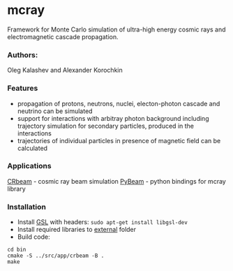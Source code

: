 # mcray
Framework for Monte Carlo simulation of ultra-high energy cosmic rays and electromagnetic cascade propagation.

### Authors:
   Oleg Kalashev and Alexander Korochkin

### Features
 - propagation of protons, neutrons, nuclei, electon-photon cascade and neutrino can be simulated
 - support for interactions with arbitray photon background including trajectory simulation for secondary particles, produced in the interactions
 - trajectories of individual particles in presence of magnetic field can be calculated

### Applications

[CRbeam](src/app/crbeam) - cosmic ray beam simulation
[PyBeam](pybeam) - python bindings for mcray library

### Installation
- Install [GSL](https://packages.debian.org/sid/libgsl-dev) with headers: `sudo apt-get install libgsl-dev`
- Install required libraries to [external](src/external) folder
- Build code:
<pre><code>cd bin
cmake -S ../src/app/crbeam -B .
make
</code></pre>
